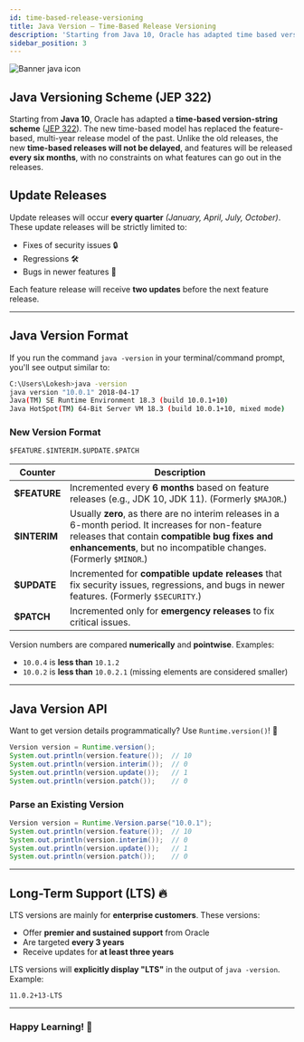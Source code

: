 ```yaml
---
id: time-based-release-versioning
title: Java Version – Time-Based Release Versioning
description: 'Starting from Java 10, Oracle has adapted time based version-string scheme [JEP 322].'
sidebar_position: 3
---
```

![Banner java icon](@site/static/img/kits/java/banner-java-icon.png)

## Java Versioning Scheme (JEP 322)

Starting from **Java 10**, Oracle has adapted a **time-based version-string scheme** ([JEP 322](http://openjdk.java.net/jeps/322)). The new time-based model has replaced the feature-based, multi-year release model of the past. Unlike the old releases, the new **time-based releases will not be delayed**, and features will be released **every six months**, with no constraints on what features can go out in the releases.

## Update Releases

Update releases will occur **every quarter** _(January, April, July, October)_. These update releases will be strictly limited to:

- Fixes of security issues 🔒
- Regressions 🛠️
- Bugs in newer features 🐛

Each feature release will receive **two updates** before the next feature release.

---

## Java Version Format

If you run the command `java -version` in your terminal/command prompt, you'll see output similar to:

```sh
C:\Users\Lokesh>java -version
java version "10.0.1" 2018-04-17
Java(TM) SE Runtime Environment 18.3 (build 10.0.1+10)
Java HotSpot(TM) 64-Bit Server VM 18.3 (build 10.0.1+10, mixed mode)
```

### New Version Format

```plaintext
$FEATURE.$INTERIM.$UPDATE.$PATCH
```

| Counter    | Description |
|------------|-------------|
| **$FEATURE** | Incremented every **6 months** based on feature releases (e.g., JDK 10, JDK 11). (Formerly `$MAJOR`.) |
| **$INTERIM** | Usually **zero**, as there are no interim releases in a 6-month period. It increases for non-feature releases that contain **compatible bug fixes and enhancements**, but no incompatible changes. (Formerly `$MINOR`.) |
| **$UPDATE** | Incremented for **compatible update releases** that fix security issues, regressions, and bugs in newer features. (Formerly `$SECURITY`.) |
| **$PATCH** | Incremented only for **emergency releases** to fix critical issues. |

Version numbers are compared **numerically** and **pointwise**. Examples:

- `10.0.4` is **less than** `10.1.2`
- `10.0.2` is **less than** `10.0.2.1` (missing elements are considered smaller)

---

## Java Version API

Want to get version details programmatically? Use `Runtime.version()`! 🎯

```java
Version version = Runtime.version();
System.out.println(version.feature());  // 10
System.out.println(version.interim());  // 0
System.out.println(version.update());   // 1
System.out.println(version.patch());    // 0
```

### Parse an Existing Version

```java
Version version = Runtime.Version.parse("10.0.1");
System.out.println(version.feature());  // 10
System.out.println(version.interim());  // 0
System.out.println(version.update());   // 1
System.out.println(version.patch());    // 0
```

---

## Long-Term Support (LTS) 🔥

LTS versions are mainly for **enterprise customers**. These versions:

- Offer **premier and sustained support** from Oracle
- Are targeted **every 3 years**
- Receive updates for **at least three years**

LTS versions will **explicitly display "LTS"** in the output of `java -version`. Example:

```plaintext
11.0.2+13-LTS
```

---

### Happy Learning! 🚀
